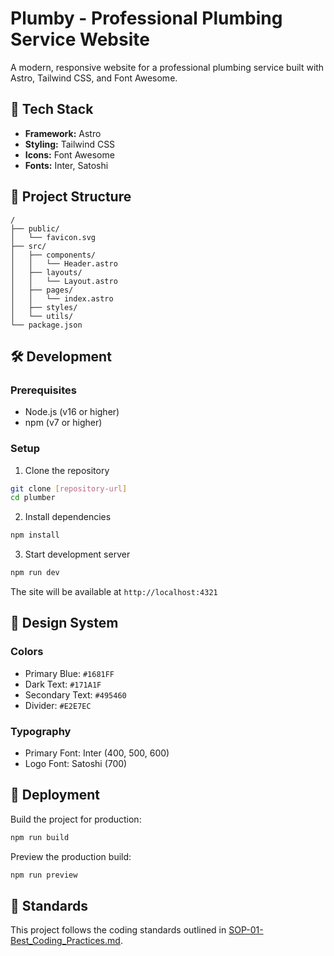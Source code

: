 # Plumby - Professional Plumbing Service Website

A modern, responsive website for a professional plumbing service built with Astro, Tailwind CSS, and Font Awesome.

## 🚀 Tech Stack

- **Framework:** Astro
- **Styling:** Tailwind CSS
- **Icons:** Font Awesome
- **Fonts:** Inter, Satoshi

## 📁 Project Structure

```text
/
├── public/
│   └── favicon.svg
├── src/
│   ├── components/
│   │   └── Header.astro
│   ├── layouts/
│   │   └── Layout.astro
│   ├── pages/
│   │   └── index.astro
│   ├── styles/
│   └── utils/
└── package.json
```

## 🛠️ Development

### Prerequisites

- Node.js (v16 or higher)
- npm (v7 or higher)

### Setup

1. Clone the repository
```bash
git clone [repository-url]
cd plumber
```

2. Install dependencies
```bash
npm install
```

3. Start development server
```bash
npm run dev
```

The site will be available at `http://localhost:4321`

## 🎨 Design System

### Colors
- Primary Blue: `#1681FF`
- Dark Text: `#171A1F`
- Secondary Text: `#495460`
- Divider: `#E2E7EC`

### Typography
- Primary Font: Inter (400, 500, 600)
- Logo Font: Satoshi (700)

## 🚀 Deployment

Build the project for production:
```bash
npm run build
```

Preview the production build:
```bash
npm run preview
```

## 📝 Standards

This project follows the coding standards outlined in [SOP-01-Best_Coding_Practices.md](./SOP-01-Best_Coding_Practices.md).
